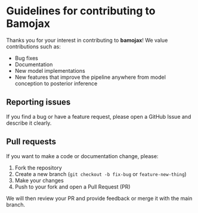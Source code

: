 # Guidelines for contributing to Bamojax

Thanks you for your interest in contributing to **bamojax**! We value contributions such as:

* Bug fixes
* Documentation
* New model implementations
* New features that improve the pipeline anywhere from model conception to posterior inference

## Reporting issues

If you find a bug or have a feature request, please open a GitHub Issue and describe it clearly.

## Pull requests
If you want to make a code or documentation change, please:
  1. Fork the repository
  2. Create a new branch (`git checkout -b fix-bug` or `feature-new-thing`)
  3. Make your changes
  4. Push to your fork and open a Pull Request (PR)

We will then review your PR and provide feedback or merge it with the main branch.


